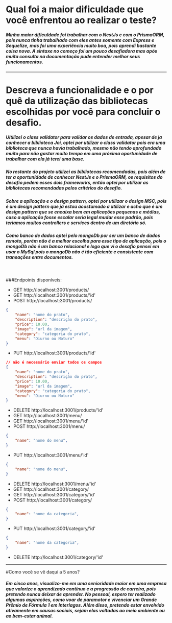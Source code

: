 # Qual foi a maior dificuldade que você enfrentou ao realizar o teste?
##### Minha maior dificuldade foi trabalhar com o NestJs e com o PrismaORM, pois nunca tinha trabalhado com eles antes somente com Express e Sequelize, mas foi uma experiência muito boa, pois aprendi bastante coisa nova. A sintaxe no começo foi um pouco desafiadora mas após muita consulta na documentação pude entender melhor seus funcionamentos.
---
# Descreva a funcionalidade e o por quê da utilização das bibliotecas escolhidas por você para concluir o desafio.
##### Ultilizei o class validator para validar os dados de entrada, apesar de ja conhecer a biblioteca Joi, optei por utilizar o class validator pois era uma biblioteca que nunca havia trabalhado, mesmo não tendo aprofundado muito para não gastar muito tempo em uma próxima oportunidade de trabalhar com ela já terei uma base.
##### No restante do projeto utilizei as bibliotecas recomendadas, pois além de ter a oportunidade de conhecer NestJs e o PrismaORM, os requisitos do desafio pedem esses dois frameworks, então optei por utilizar as bibliotecas recomendadas pelos critérios do desafio.
##### Sobre a aplicação e o design pattern, optei por utilizar o design MSC, pois é um design pattern que já estou acostumado a utilizar e acho que é um design pattern que se encaixa bem em aplicações pequenas e médias, caso a aplicação fosse escalar seria legal mudar esse padrão, pois teriamos muitos controllers e services dentro de um diretório só.
##### Como banco de dados optei pelo mongoDb por ser um banco de dados remoto, porém não é a melhor escolha para esse tipo de aplicação, pois o mongoDb não é um banco relacional e logo que vi o desafio pensei em usar o MySql pois o mongoDb não é tão eficiente e consistente com transações entre documentos.
<br>

###Endpoints disponíveis:


- GET http://localhost:3001/products/
- GET http://localhost:3001/products/'id'
- POST http://localhost:3001/products/
```json
{
    "name": "nome do prato",
    "description": "descrição do prato",
    "price": 10.00,
    "image": "url da imagem",
    "category": "categoria do prato",
    "menu": "Diurno ou Noturo"
}
```
- PUT http://localhost:3001/products/'id' 
```json
// não é necessário enviar todos os campos
{
    "name": "nome do prato",
    "description": "descrição do prato",
    "price": 10.00,
    "image": "url da imagem",
    "category": "categoria do prato",
    "menu": "Diurno ou Noturo"
}
```
- DELETE http://localhost:3001/products/'id'
- GET http://localhost:3001/menu/
- GET http://localhost:3001/menu/'id'
- POST http://localhost:3001/menu/
```json
{
    "name": "nome do menu",
}
```
- PUT http://localhost:3001/menu/'id'
```json
{
    "name": "nome do menu",
}
```
- DELETE http://localhost:3001/menu/'id'
- GET http://localhost:3001/category/
- GET http://localhost:3001/category/'id'
- POST http://localhost:3001/category/
```json
{
    "name": "nome da categoria",
}
```
- PUT http://localhost:3001/category/'id'
```json
{
    "name": "nome da categoria",
}
```
- DELETE http://localhost:3001/category/'id'
---
#Como você se vê daqui a 5 anos?
##### Em cinco anos, visualizo-me em uma senioridade maior em uma empresa que valorize o aprendizado contínuo e a progressão de carreira, pois pretendo nunca deixar de aprender. No pessoal, espero ter realizado algumas aspirações, como voar de paramotor e vivenciar um Grande Prêmio de Fórmula 1 em Interlagos. Além disso, pretendo estar envolvido ativamente em causas sociais, sejam elas voltadas ao meio ambiente ou ao bem-estar animal.